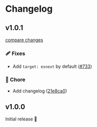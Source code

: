 # Changelog

## v1.0.1

[compare changes](https://github.com/wxt-dev/wxt/compare/module-solid-v1.0.0...module-solid-v1.0.1)

### 🩹 Fixes

- Add `target: esnext` by default ([#733](https://github.com/wxt-dev/wxt/pull/733))

### 🏡 Chore

- Add changelog ([21e8ca0](https://github.com/wxt-dev/wxt/commit/21e8ca0))

## v1.0.0

Initial release 🎉